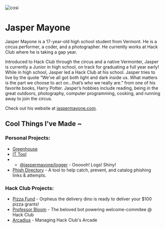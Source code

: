 ![cosi](https://github.com/jaspermayone/jaspermayone/assets/65788728/0597adb6-37c9-4db7-b6d8-1d7107b7bdd8)

# Jasper Mayone

Jasper Mayone is a 17-year-old high school student from Vermont. He is a circus performer, a coder, and a photographer. He currently works at Hack Club where he is taking a gap year.

Introduced to Hack Club through the circus and a native Vermonter, Jasper is currently a Junior in high school, on track for graduating a full year early! While in high school, Jasper led a Hack Club at his school. Jasper tries to live by the quote “We’ve all got both light and dark inside us. What matters is the part we choose to act on...that’s who we really are.” from one of his favorite books, Harry Potter. Jasper’s hobbies include reading, being in the great outdoors, photography, computer programming, cooking, and running away to join the circus.

Check out his website at [jaspermayone.com](https://jaspermayone.com).

## Cool Things I've Made ~

### Personal Projects:
- [Greenhouse](https://github.com/jaspermayone/greenhouse)
- [IT Tool](https://github.com/jaspermayone/ittool)
- - [@jaspermayone/logger](https://github.com/jaspermayone/logger) - Oooooh! Logs! Shiny!
- [Phish Directory](https://github.com/jaspermayone/phish.directory) - A tool to help catch, prevent, and catalog phishing links & attempts.

### Hack Club Projects:
- [Pizza Fund](https://github.com/hackclub/pizza-fund) - Orpheus the delivery dino is ready to deliver your $100 pizza grants!
- [Professor Bloom](https://github.com/hackclub/professor-bloom) - The beloved bot powering welcome-commitee @ Hack Club
- [Arcadius](https://github.com/hackclub/arcadius) - Managing Hack Club's Arcade



